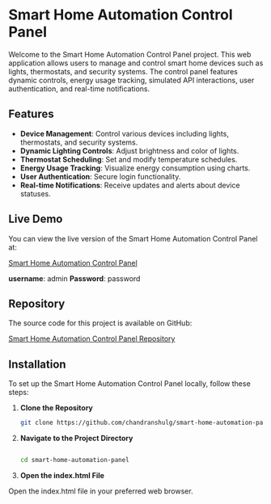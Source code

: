 # Smart Home Automation Control Panel

Welcome to the Smart Home Automation Control Panel project. This web application allows users to manage and control smart home devices such as lights, thermostats, and security systems. The control panel features dynamic controls, energy usage tracking, simulated API interactions, user authentication, and real-time notifications.

## Features

- **Device Management**: Control various devices including lights, thermostats, and security systems.
- **Dynamic Lighting Controls**: Adjust brightness and color of lights.
- **Thermostat Scheduling**: Set and modify temperature schedules.
- **Energy Usage Tracking**: Visualize energy consumption using charts.
- **User Authentication**: Secure login functionality.
- **Real-time Notifications**: Receive updates and alerts about device statuses.

## Live Demo

You can view the live version of the Smart Home Automation Control Panel at:

[Smart Home Automation Control Panel](https://chandranshulg.github.io/smart-home-automation-panel/)

**username**: admin
**Password**: password

## Repository

The source code for this project is available on GitHub:

[Smart Home Automation Control Panel Repository](https://github.com/chandranshulg/smart-home-automation-panel)

## Installation

To set up the Smart Home Automation Control Panel locally, follow these steps:

1. **Clone the Repository**

   ```bash
   git clone https://github.com/chandranshulg/smart-home-automation-panel.git
   
2. **Navigate to the Project Directory**

   ```bash

   cd smart-home-automation-panel
3. **Open the index.html File**

Open the index.html file in your preferred web browser. 
